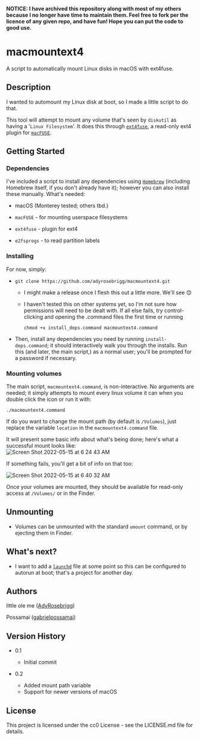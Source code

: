 **NOTICE: I have archived this repository along with most of my others because I no longer have time to maintain them. Feel free to fork per the licence of any given repo, and have fun! Hope you can put the code to good use.**

# macmountext4

 A script to automatically mount Linux disks in macOS with ext4fuse.

## Description

I wanted to automount my Linux disk at boot, so I made a little script to do that.

This tool will attempt to mount any volume that's seen by `diskutil` as having a '`Linux Filesystem`'. It does this through [`ext4fuse`](https://github.com/gerard/ext4fuse), a read-only ext4 plugin for [`macFUSE`](https://osxfuse.github.io/).

## Getting Started

### Dependencies

I've included a script to install any dependencies using [`Homebrew`](https://brew.sh/) (including Homebrew itself, if you don't already have it); however you can also install these manually. What's needed:

* macOS (Monterey tested; others tbd.)

* `macFUSE` - for mounting userspace filesystems

* `ext4fuse` - plugin for ext4

* `e2fsprogs` - to read partition labels

### Installing

For now, simply:

* ```shell
  git clone https://github.com/adyrosebrigg/macmountext4.git
  ```
  
  * I might make a release once I flesh this out a little more. We'll see 😊
  
  * I haven't tested this on other systems yet, so I'm not sure how permissions will need to be dealt with. If all else fails, try control-clicking and opening the .command files the first time or running
    
    ```shell
    chmod +x install_deps.command macmountext4.command
    ```

* Then, install any dependencies you need by running `install-deps.command`; it should interactively walk you through the installs. Run this (and later, the main script,) as a normal user; you'll be prompted for a password if necessary.

### Mounting volumes

The main script, `macmountext4.command`, is non-interactive. No arguments are needed; it simply attempts to mount every linux volume it can when you double click the icon or run it with:

```shell
./macmountext4.command
```
If do you want to change the mount path (by default is `/Volumes`), just replace the variable `location` in the `macmountext4.command` file.

It will present some basic info about what's being done; here's what a successful mount looks like:  
![Screen Shot 2022-05-15 at 6 24 43 AM](https://user-images.githubusercontent.com/615609/168471985-c916b028-b51e-4b5b-ac28-7f4ebcc28a79.png)

If something fails, you'll get a bit of info on that too:

![Screen Shot 2022-05-15 at 6 40 32 AM](https://user-images.githubusercontent.com/615609/168471968-11fef435-2085-4c8f-bc39-8edfcb0ebccc.png)

Once your volumes are mounted, they should be available for read-only access at `/Volumes/` or in the Finder.

## Unmounting

- Volumes can be unmounted with the standard `umount` command, or by ejecting them in Finder.

## What's next?

* I want to add a [`launchd`](https://www.launchd.info/) file at some point so this can be configured to autorun at boot; that's a project for another day.

## Authors

little ole me ([AdyRosebrigg](https://github.com/adyrosebrigg))

Possamai ([gabrielpossamai](https://github.com/gabrielpossamai))

## Version History

* 0.1
  * Initial commit
  
* 0.2
  * Added mount path variable
  * Support for newer versions of macOS

## License

  This project is licensed under the cc0 License - see the LICENSE.md file for details.
